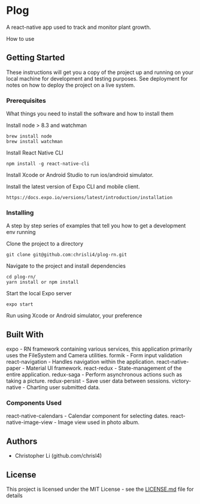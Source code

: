 # Plog
A react-native app used to track and monitor plant growth.

How to use



## Getting Started

These instructions will get you a copy of the project up and running on your local machine for development and testing purposes. See deployment for notes on how to deploy the project on a live system.

### Prerequisites

What things you need to install the software and how to install them

Install node > 8.3 and watchman

```
brew install node
brew install watchman
```

Install React Native CLI
```
npm install -g react-native-cli
```

Install Xcode or Android Studio to run ios/android simulator.

Install the latest version of Expo CLI and mobile client.
```
https://docs.expo.io/versions/latest/introduction/installation
```

### Installing

A step by step series of examples that tell you how to get a development env running

Clone the project to a directory
```
git clone git@github.com:chrisli4/plog-rn.git
```

Navigate to the project and install dependencies
```
cd plog-rn/
yarn install or npm install
```

Start the local Expo server
```
expo start
```

Run using Xcode or Android simulator, your preference


## Built With

expo - RN framework containing various services, this application primarily uses the FileSystem and Camera utilities.
formik - Form input validation
react-navigation - Handles navigation within the application.
react-native-paper - Material UI framework.
react-redux - State-management of the entire application.
redux-saga - Perform asynchronous actions such as taking a picture.
redux-persist - Save user data between sessions.
victory-native - Charting user submitted data.

### Components Used

react-native-calendars - Calendar component for selecting dates.
react-native-image-view - Image view used in photo album.

## Authors

* Christopher Li (github.com/chrisl4)


## License

This project is licensed under the MIT License - see the [LICENSE.md](LICENSE.md) file for details


